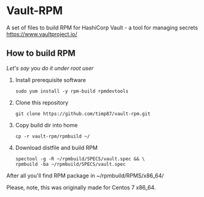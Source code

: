 # Vault-RPM
A set of files to build RPM for HashiCorp Vault - a tool for managing secrets https://www.vaultproject.io/

## How to build RPM

*Let's say you do it under root user*

1. Install prerequisite software

   ```
   sudo yum install -y rpm-build rpmdevtools
   ```
2. Clone this repository

   ```
   git clone https://github.com/timp87/vault-rpm.git
   ```
3. Copy build dir into home

   ```
   cp -r vault-rpm/rpmbuild ~/
   ```
4. Download distfile and build RPM

   ```
   spectool -g -R ~/rpmbuild/SPECS/vault.spec && \
   rpmbuild -ba ~/rpmbuild/SPECS/vault.spec
   ```

After all you'll find RPM package in ~/rpmbuild/RPMS/x86_64/

Please, note, this was originally made for Centos 7 x86_64.
